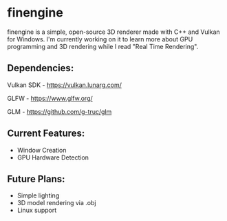<h1>finengine</h1>
<p>finengine is a simple, open-source 3D renderer made with C++ and Vulkan for Windows. I'm currently working on it to learn more about GPU programming and 3D rendering while I read "Real Time Rendering".</p>

<h2>Dependencies:</h2>
<p>Vulkan SDK - <a href="https://vulkan.lunarg.com/">https://vulkan.lunarg.com/</a></p>
<p>GLFW - <a href="https://www.glfw.org/">https://www.glfw.org/</a></p>
<p>GLM - <a href="https://github.com/g-truc/glm">https://github.com/g-truc/glm</a></p>

<h2>Current Features:</h2>
<ul>
  <li>Window Creation</li>
  <li>GPU Hardware Detection</li>
</ul>

<h2>Future Plans:</h2>
<ul>
  <li>Simple lighting</li>
  <li>3D model rendering via .obj</li>
  <li>Linux support</li>
</ul>
